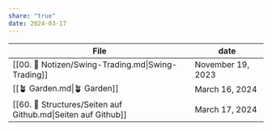 ```yaml
---
share: "true"
date: 2024-03-17
---
```

| File                                                          | date              |
| ------------------------------------------------------------- | ----------------- |
| [[00. 📝 Notizen/Swing-Trading.md\|Swing-Trading]]            | November 19, 2023 |
| [[🪴 Garden.md\|🪴 Garden]]                                   | March 16, 2024    |
| [[60. 🤖 Structures/Seiten auf Github.md\|Seiten auf Github]] | March 17, 2024    |


